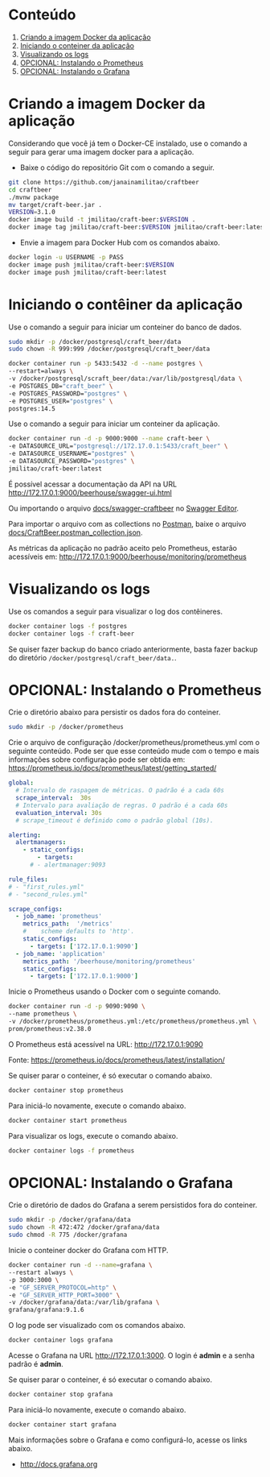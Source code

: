 [Criando a imagem Docker da aplicação]: #criando-a-imagem-docker-da-aplicação
[Iniciando o conteiner da aplicação]: #inciando-o-conteiner-da-aplicação
[Visualizando os logs]: #visualizando-os-logs
[OPCIONAL: Instalando o Prometheus]: #opcional:-instalando-o-prometheus
[OPCIONAL: Instalando o Grafana]: #opcional:-instalando-o-grafana

# Conteúdo
1. [Criando a imagem Docker da aplicação][Criando a imagem Docker da aplicação]
2. [Iniciando o conteiner da aplicação][Iniciando o conteiner da aplicação]
3. [Visualizando os logs][Visualizando os logs]
4. [OPCIONAL: Instalando o Prometheus][OPCIONAL: Instalando o Prometheus]
5. [OPCIONAL: Instalando o Grafana][OPCIONAL: Instalando o Grafana]


# Criando a imagem Docker da aplicação

Considerando que você já tem o Docker-CE instalado, use o
comando a seguir para gerar uma imagem docker para a aplicação.

* Baixe o código do repositório Git com o comando a seguir.

```sh
git clone https://github.com/janainamilitao/craftbeer
cd craftbeer
./mvnw package
mv target/craft-beer.jar .
VERSION=3.1.0
docker image build -t jmilitao/craft-beer:$VERSION .
docker image tag jmilitao/craft-beer:$VERSION jmilitao/craft-beer:latest
```

* Envie a imagem para Docker Hub com os comandos abaixo.

```sh
docker login -u USERNAME -p PASS
docker image push jmilitao/craft-beer:$VERSION
docker image push jmilitao/craft-beer:latest
```

# Iniciando o contêiner da aplicação

Use o comando a seguir para iniciar um conteiner do banco de dados.

```sh
sudo mkdir -p /docker/postgresql/craft_beer/data
sudo chown -R 999:999 /docker/postgresql/craft_beer/data

docker container run -p 5433:5432 -d --name postgres \
--restart=always \
-v /docker/postgresql/scraft_beer/data:/var/lib/postgresql/data \
-e POSTGRES_DB="craft_beer" \
-e POSTGRES_PASSWORD="postgres" \
-e POSTGRES_USER="postgres" \
postgres:14.5
```

Use o comando a seguir para iniciar um conteiner da aplicação.

```sh
docker container run -d -p 9000:9000 --name craft-beer \
-e DATASOURCE_URL="postgresql://172.17.0.1:5433/craft_beer" \
-e DATASOURCE_USERNAME="postgres" \
-e DATASOURCE_PASSWORD="postgres" \
jmilitao/craft-beer:latest
```

É possível acessar a documentação da API na URL http://172.17.0.1:9000/beerhouse/swagger-ui.html

Ou importando o arquivo [docs/swagger-craftbeer](docs/swagger-craftbeer) no [Swagger Editor](https://editor.swagger.io).

Para importar o arquivo com as collections no [Postman](https://www.postman.com), baixe o arquivo [docs/CraftBeer.postman_collection.json](docs/CraftBeer.postman_collection.json).

As métricas da aplicação no padrão aceito pelo Prometheus, estarão acessíveis em:
http://172.17.0.1:9000/beerhouse/monitoring/prometheus

# Visualizando os logs

Use os comandos a seguir para visualizar o log dos contêineres.

```sh
docker container logs -f postgres
docker container logs -f craft-beer
```

Se quiser fazer backup do banco criado anteriormente, basta fazer backup do diretório ``/docker/postgresql/craft_beer/data.``.

# OPCIONAL: Instalando o Prometheus

Crie o diretório abaixo para persistir os dados fora do conteiner.

```sh
sudo mkdir -p /docker/prometheus
```

Crie o arquivo de configuração /docker/prometheus/prometheus.yml com o seguinte conteúdo. 
Pode ser que esse conteúdo mude com o tempo e mais informações sobre configuração pode ser obtida em: https://prometheus.io/docs/prometheus/latest/getting_started/

```yaml
global:
  # Intervalo de raspagem de métricas. O padrão é a cada 60s
  scrape_interval:  30s
  # Intervalo para avaliação de regras. O padrão é a cada 60s
  evaluation_interval: 30s
  # scrape_timeout é definido como o padrão global (10s).

alerting:
  alertmanagers:
    - static_configs:
        - targets:
      # - alertmanager:9093

rule_files:
# - "first_rules.yml"
# - "second_rules.yml"

scrape_configs:
  - job_name: 'prometheus'
    metrics_path:  '/metrics'
    #    scheme defaults to 'http'.
    static_configs:
      - targets: ['172.17.0.1:9090']
  - job_name: 'application'
    metrics_path: '/beerhouse/monitoring/prometheus'
    static_configs:
      - targets: ['172.17.0.1:9000']
```

Inicie o Prometheus usando o Docker com o seguinte comando.

```sh
docker container run -d -p 9090:9090 \
--name prometheus \
-v /docker/prometheus/prometheus.yml:/etc/prometheus/prometheus.yml \
prom/prometheus:v2.38.0
```

O Prometheus está acessível na URL: http://172.17.0.1:9090

Fonte: https://prometheus.io/docs/prometheus/latest/installation/

Se quiser parar o conteiner, é só executar o comando abaixo.

```sh
docker container stop prometheus
```

Para iniciá-lo novamente, execute o comando abaixo.

```sh
docker container start prometheus
```

Para visualizar os logs, execute o comando abaixo.

```sh
docker container logs -f prometheus
```

# OPCIONAL: Instalando o Grafana

Crie o diretório de dados do Grafana a serem persistidos fora do conteiner.

```sh
sudo mkdir -p /docker/grafana/data
sudo chown -R 472:472 /docker/grafana/data
sudo chmod -R 775 /docker/grafana
```

Inicie o conteiner docker do Grafana com HTTP.

```sh
docker container run -d --name=grafana \
--restart always \
-p 3000:3000 \
-e "GF_SERVER_PROTOCOL=http" \
-e "GF_SERVER_HTTP_PORT=3000" \
-v /docker/grafana/data:/var/lib/grafana \
grafana/grafana:9.1.6
```

O log pode ser visualizado com os comandos abaixo.

```sh
docker container logs grafana
```

Acesse o Grafana na URL http://172.17.0.1:3000. O login é **admin** e a senha padrão é **admin**.

Se quiser parar o conteiner, é só executar o comando abaixo.

```sh
docker container stop grafana
```

Para iniciá-lo novamente, execute o comando abaixo.

```sh
docker container start grafana
```

Mais informações sobre o Grafana e como configurá-lo, acesse os links abaixo.

* http://docs.grafana.org